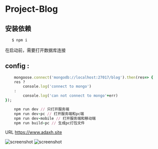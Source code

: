 # Project-Blog

## 安装依赖

```ruby
   $ npm i
```

在启动前，需要打开数据库连接

## config :

```ruby
    mongoose.connect('mongodb://localhost:27017/blog').then(res=> {
    res ?
        console.log('connect to mongo')
    :
        console.log('can not connect to mongo'+err)
});
```

```ruby
    npm run dev // 只打开服务端
    npm run dev-pc // 打开服务端和pc端
    npm run dev-mobile // 打开服务端和移动端
    npm run build-pc // 生成pc打包文件
```

URL https://www.adaxh.site

![screenshot](http://wx3.sinaimg.cn/mw690/a99a6e98ly1fzhr333xfaj21fn0u01kx.jpg)
![screenshot](http://wx1.sinaimg.cn/mw690/a99a6e98ly1fzhr2ziflpj21jb0u07wh.jpg)
